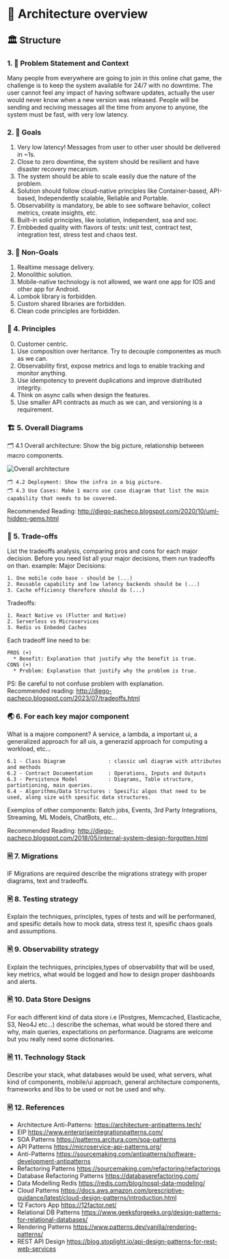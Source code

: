# 🧬 Architecture overview

## 🏛️ Structure

### 1. 🎯 Problem Statement and Context

Many people from everywhere are going to join in this online chat game, the challenge is to keep the system available for 24/7 with no downtime.
The user cannot feel any impact of having software updates, actually the user would never know when a new version was released.
People will be sending and reciving messages all the time from anyone to anyone, the system must be fast, with very low latency.

### 2. 🎯 Goals

1. Very low latency! Messages from user to other user should be delivered in ~1s.
2. Close to zero downtime, the system should be resilient and have disaster recovery mecanism.
3. The system should be able to scale easily due the nature of the problem.
4. Solution should follow cloud-native principles like Container-based, API-based, Independently scalable, Reliable and Portable.
5. Observability is mandatory, be able to see software behavior, collect metrics, create insights, etc.
6. Built-in solid principles, like isolation, independent, soa and soc.
7. Embbeded quality with flavors of tests: unit test, contract test, integration test, stress test and chaos test.

### 3. 🎯 Non-Goals

1. Realtime message delivery.
2. Monolithic solution.
3. Mobile-native technology is not allowed, we want one app for IOS and other app for Android.
4. Lombok library is forbidden.
5. Custom shared libraries are forbidden.
6. Clean code principles are forbidden.

### 📐 4. Principles

0. Customer centric.
1. Use composition over heritance. Try to decouple componentes as much as we can.
2. Observability first, expose metrics and logs to enable tracking and monitor anything.
3. Use idempotency to prevent duplications and improve distributed integrity.
4. Think on async calls when design the features.
5. Use smaller API contracts as much as we can, and versioning is a requirement.

### 🏗️ 5. Overall Diagrams



🗂️ 4.1 Overall architecture: Show the big picture, relationship between macro components.


![Overall architecture](jack-chat-hame.drawio.png "Overall Architecture")




```
🗂️ 4.2 Deployment: Show the infra in a big picture. 
🗂️ 4.3 Use Cases: Make 1 macro use case diagram that list the main capability that needs to be covered. 
```
Recommended Reading: http://diego-pacheco.blogspot.com/2020/10/uml-hidden-gems.html

### 🧭 5. Trade-offs

List the tradeoffs analysis, comparing pros and cons for each major decision.
Before you need list all your major decisions, them run tradeoffs on than.
example:
Major Decisions: 
```
1. One mobile code base - should be (...)
2. Reusable capability and low latency backends should be (...)
3. Cache efficiency therefore should do (...)
```
Tradeoffs:
```
1. React Native vs (Flutter and Native)
2. Serverless vs Microservices
3. Redis vs Enbeded Caches
```
Each tradeoff line need to be:
```
PROS (+) 
  * Benefit: Explanation that justify why the benefit is true.
CONS (+)
  * Problem: Explanation that justify why the problem is true.
```
PS: Be careful to not confuse problem with explanation. 
<BR/>Recommended reading: http://diego-pacheco.blogspot.com/2023/07/tradeoffs.html

### 🌏 6. For each key major component

What is a majore component? A service, a lambda, a important ui, a generalized approach for all uis, a generazid approach for computing a workload, etc...
```
6.1 - Class Diagram              : classic uml diagram with attributes and methods
6.2 - Contract Documentation     : Operations, Inputs and Outputs
6.3 - Persistence Model          : Diagrams, Table structure, partiotioning, main queries.
6.4 - Algorithms/Data Structures : Spesific algos that need to be used, along size with spesific data structures.
```

Exemplos of other components: Batch jobs, Events, 3rd Party Integrations, Streaming, ML Models, ChatBots, etc... 

Recommended Reading: http://diego-pacheco.blogspot.com/2018/05/internal-system-design-forgotten.html

### 🖹 7. Migrations

IF Migrations are required describe the migrations strategy with proper diagrams, text and tradeoffs.

### 🖹 8. Testing strategy

Explain the techniques, principles, types of tests and will be performaned, and spesific details how to mock data, stress test it, spesific chaos goals and assumptions.

### 🖹 9. Observability strategy

Explain the techniques, principles,types of observability that will be used, key metrics, what would be logged and how to design proper dashboards and alerts.

### 🖹 10. Data Store Designs

For each different kind of data store i.e (Postgres, Memcached, Elasticache, S3, Neo4J etc...) describe the schemas, what would be stored there and why, main queries, expectations on performance. Diagrams are welcome but you really need some dictionaries.

### 🖹 11. Technology Stack

Describe your stack, what databases would be used, what servers, what kind of components, mobile/ui approach, general architecture components, frameworks and libs to be used or not be used and why.

### 🖹 12. References

* Architecture Anti-Patterns: https://architecture-antipatterns.tech/
* EIP https://www.enterpriseintegrationpatterns.com/
* SOA Patterns https://patterns.arcitura.com/soa-patterns
* API Patterns https://microservice-api-patterns.org/
* Anti-Patterns https://sourcemaking.com/antipatterns/software-development-antipatterns
* Refactoring Patterns https://sourcemaking.com/refactoring/refactorings
* Database Refactoring Patterns https://databaserefactoring.com/
* Data Modelling Redis https://redis.com/blog/nosql-data-modeling/
* Cloud Patterns https://docs.aws.amazon.com/prescriptive-guidance/latest/cloud-design-patterns/introduction.html
* 12 Factors App https://12factor.net/
* Relational DB Patterns https://www.geeksforgeeks.org/design-patterns-for-relational-databases/
* Rendering Patterns https://www.patterns.dev/vanilla/rendering-patterns/
* REST API Design https://blog.stoplight.io/api-design-patterns-for-rest-web-services


